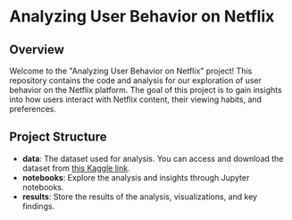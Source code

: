 # Analyzing User Behavior on Netflix

## Overview

Welcome to the "Analyzing User Behavior on Netflix" project! This repository contains the code and analysis for our exploration of user behavior on the Netflix platform. The goal of this project is to gain insights into how users interact with Netflix content, their viewing habits, and preferences.

## Project Structure

- **data**: The dataset used for analysis. You can access and download the dataset from [this Kaggle link](https://www.kaggle.com/datasets/arnavsmayan/netflix-userbase-dataset).
- **notebooks**: Explore the analysis and insights through Jupyter notebooks.
- **results**: Store the results of the analysis, visualizations, and key findings.
